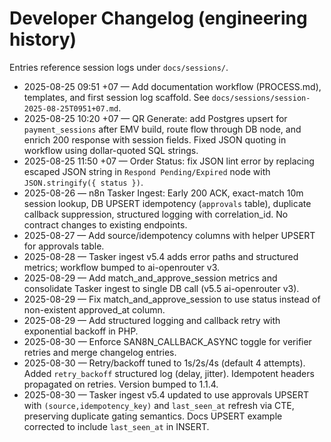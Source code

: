 # Developer Changelog (engineering history)

Entries reference session logs under `docs/sessions/`.

- 2025-08-25 09:51 +07 — Add documentation workflow (PROCESS.md), templates, and first session log scaffold. See `docs/sessions/session-2025-08-25T0951+07.md`.
- 2025-08-25 10:20 +07 — QR Generate: add Postgres upsert for `payment_sessions` after EMV build, route flow through DB node, and enrich 200 response with session fields. Fixed JSON quoting in workflow using dollar-quoted SQL strings.
- 2025-08-25 11:50 +07 — Order Status: fix JSON lint error by replacing escaped JSON string in `Respond Pending/Expired` node with `JSON.stringify({ status })`.
- 2025-08-26 — n8n Tasker Ingest: Early 200 ACK, exact-match 10m session lookup, DB UPSERT idempotency (`approvals` table), duplicate callback suppression, structured logging with correlation_id. No contract changes to existing endpoints.
- 2025-08-27 — Add source/idempotency columns with helper UPSERT for approvals table.
- 2025-08-28 — Tasker ingest v5.4 adds error paths and structured metrics; workflow bumped to ai-openrouter v3.
- 2025-08-29 — Add match_and_approve_session metrics and consolidate Tasker ingest to single DB call (v5.5 ai-openrouter v3).
- 2025-08-29 — Fix match_and_approve_session to use status instead of non-existent approved_at column.
- 2025-08-29 — Add structured logging and callback retry with exponential backoff in PHP.
- 2025-08-30 — Enforce SAN8N_CALLBACK_ASYNC toggle for verifier retries and merge changelog entries.
- 2025-08-30 — Retry/backoff tuned to 1s/2s/4s (default 4 attempts). Added `retry_backoff` structured log (delay, jitter). Idempotent headers propagated on retries. Version bumped to 1.1.4.
- 2025-08-30 — Tasker ingest v5.4 updated to use approvals UPSERT with `(source,idempotency_key)` and `last_seen_at` refresh via CTE, preserving duplicate gating semantics. Docs UPSERT example corrected to include `last_seen_at` in INSERT.
